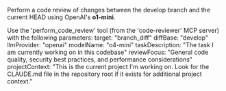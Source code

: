 Perform a code review of changes between the develop branch and the current HEAD using OpenAI's **o1-mini**.

Use the 'perform_code_review' tool (from the 'code-reviewer' MCP server) with the following parameters:
target: "branch_diff"
diffBase: "develop"
llmProvider: "openai"
modelName: "o4-mini"
taskDescription: "The task I am currently working on in this codebase"
reviewFocus: "General code quality, security best practices, and performance considerations"
projectContext: "This is the current project I'm working on. Look for the CLAUDE.md file in the repository root if it exists for additional project context."
